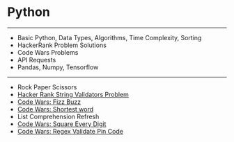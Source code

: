 # Python
<hr/>
<ul>
  <li>Basic Python, Data Types, Algorithms, Time Complexity, Sorting</li>  
  <li>HackerRank Problem Solutions</li>
  <li>Code Wars Problems</li>
  <li>API Requests</li>  
  <li>Pandas, Numpy, Tensorflow</li> 
</ul>
<hr/>
<ul>
  <li>Rock Paper Scissors</li>
  <li>
    <a href="https://www.hackerrank.com/challenges/string-validators/problem"> 
      Hacker Rank String Validators Problem
    </a> 
  </li>
  <li>
    <a href="https://www.codewars.com/kata/5300901726d12b80e8000498/train/python">Code Wars: Fizz Buzz</a>
  </li>
  <li>
    <a href="https://www.codewars.com/kata/57cebe1dc6fdc20c57000ac9/train/python">Code Wars: Shortest word</a>
  </li>
  <li>
    List Comprehension Refresh
  </li>
  <li>
    <a href="https://www.codewars.com/kata/546e2562b03326a88e000020/train/python">Code Wars: Square Every Digit</a>
  </li>
  <li>
    <a href="https://www.codewars.com/kata/55f8a9c06c018a0d6e000132/train/python"> Code Wars: Regex Validate Pin Code </a>
  </li>
</ul>
